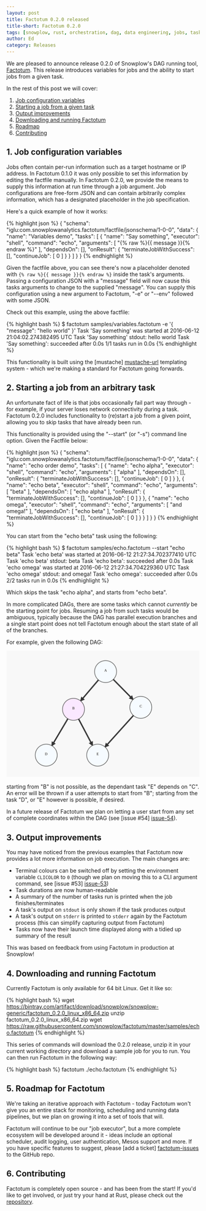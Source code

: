 ```yaml
---
layout: post
title: Factotum 0.2.0 released
title-short: Factotum 0.2.0
tags: [snowplow, rust, orchestration, dag, data engineering, jobs, tasks, factotum, pipeline]
author: Ed
category: Releases
---
```


We are pleased to announce release 0.2.0 of Snowplow's DAG running tool, [Factotum][factotum-repo]. This release introduces variables for jobs and the ability to start jobs from a given task.

In the rest of this post we will cover:

1. [Job configuration variables](/blog/2016/06/13/factotum-0.2.0-released#vars)
2. [Starting a job from a given task](/blog/2016/06/13/factotum-0.2.0-released#resumes)
3. [Output improvements](/blog/2016/06/13/factotum-0.2.0-released#output)
4. [Downloading and running Factotum](/blog/2016/06/13/factotum-0.2.0-released#install)
5. [Roadmap](/blog/2016/06/13/factotum-0.2.0-released#roadmap)
6. [Contributing](/blog/2016/06/13/factotum-0.2.0-released#contributing)

<!--more-->

<h2 id="vars">1. Job configuration variables</h2>

Jobs often contain per-run information such as a target hostname or IP address. In Factotum 0.1.0 it was only possible to set this information by editing the factfile manually. In Factotum 0.2.0, we provide the means to supply this information at run time through a job argument. Job configurations are free-form JSON and can contain arbitrarily complex information, which has a designated placeholder in the job specification.

Here's a quick example of how it works:

{% highlight json %}
{
  "schema": "iglu:com.snowplowanalytics.factotum/factfile/jsonschema/1-0-0",
  "data": {
    "name": "Variables demo",
    "tasks": [
      {
        "name": "Say something",
        "executor": "shell",
        "command": "echo",
        "arguments": [ "{% raw %}{{ message }}{% endraw %}" ],
        "dependsOn": [],
        "onResult": {
          "terminateJobWithSuccess": [],
          "continueJob": [ 0 ]
        }
      }
    ]
  }
}
{% endhighlight %}

Given the factfile above, you can see there's now a placeholder denoted with `{% raw %}{{ message }}{% endraw %}` inside the task's arguments. Passing a configuration JSON with a "message" field will now cause this tasks arguments to change to the supplied "message". You can supply this configuration using a new argument to Factotum, 
"-e" or "--env" followed with some JSON.

Check out this example, using the above factfile:

{% highlight bash %}
$ factotum samples/variables.factotum -e '{ "message": "hello world" }'
Task 'Say something' was started at 2016-06-12 21:04:02.274382495 UTC
Task 'Say something' stdout:
hello world
Task 'Say something': succeeded after 0.0s
1/1 tasks run in 0.0s
{% endhighlight %}

This functionality is built using the [mustache] [mustache-url] templating system - which we're making a standard for Factotum going forwards.

<h2 id="resumes">2. Starting a job from an arbitrary task</h2>

An unfortunate fact of life is that jobs occasionally fail part way through - for example, if your server loses network connectivity during a task. Factotum 0.2.0 includes functionality to (re)start a job from a given point, allowing you to
skip tasks that have already been run.

This functionality is provided using the "--start" (or "-s") command line option. Given the Factfile below:

{% highlight json %}
{
  "schema": "iglu:com.snowplowanalytics.factotum/factfile/jsonschema/1-0-0",
  "data": {
    "name": "echo order demo",
    "tasks": [
      {
        "name": "echo alpha",
        "executor": "shell",
        "command": "echo",
        "arguments": [ "alpha" ],
        "dependsOn": [],
        "onResult": {
          "terminateJobWithSuccess": [],
          "continueJob": [ 0 ]
        }
      },
      {
        "name": "echo beta",
        "executor": "shell",
        "command": "echo",
        "arguments": [ "beta" ],
        "dependsOn": [ "echo alpha" ],
        "onResult": {
          "terminateJobWithSuccess": [],
          "continueJob": [ 0 ]
        }
      },
      {
        "name": "echo omega",
        "executor": "shell",
        "command": "echo",
        "arguments": [ "and omega!" ],
        "dependsOn": [ "echo beta" ],
        "onResult": {
          "terminateJobWithSuccess": [],
          "continueJob": [ 0 ]
        }
      }
    ]
  }
}
{% endhighlight %}

You can start from the "echo beta" task using the following:

{% highlight bash %}
$ factotum samples/echo.factotum --start "echo beta"
Task 'echo beta' was started at 2016-06-12 21:27:34.702377410 UTC
Task 'echo beta' stdout:
beta
Task 'echo beta': succeeded after 0.0s
Task 'echo omega' was started at 2016-06-12 21:27:34.704229360 UTC
Task 'echo omega' stdout:
and omega!
Task 'echo omega': succeeded after 0.0s
2/2 tasks run in 0.0s
{% endhighlight %}

Which skips the task "echo alpha", and starts from "echo beta". 

In more complicated DAGs, there are some tasks which cannot *currently* be the starting point for jobs. Resuming a job from such tasks would be ambiguous, typically because the DAG has parallel execution branches and a single start point does not tell Factotum enough about the start state of all of the branches.

For example, given the following DAG:

![dag resume diagram](/assets/img/blog/2016/06/dag_resume_factotum.png)

starting from "B" is not possible, as the dependant task "E" depends on "C". An error will be thrown if a user attempts to start from "B"; starting from the task "D", or "E" however is possible, if desired.

In a future release of Factotum we plan on letting a user start from any set of complete coordinates within the DAG (see [issue #54] [issue-54]).

<h2 id="output">3. Output improvements</h2>

You may have noticed from the previous examples that Factotum now provides a lot more information on job execution. The main changes are:

* Terminal colours can be switched off by setting the environment variable `CLICOLOR` to `0` (though we plan on moving this to a CLI argument command, see [issue #53] [issue-53])
* Task durations are now human-readable
* A summary of the number of tasks run is printed when the job finishes/terminates
* A task's output on `stdout` is only shown if the task produces output
* A task's output on `stderr` is printed to `stderr` again by the Factotum process (this can simplify capturing output from Factotum)
* Tasks now have their launch time displayed along with a tidied up summary of the result

This was based on feedback from using Factotum in production at Snowplow!

<h2 id="install">4. Downloading and running Factotum</h2>

Currently Factotum is only available for 64 bit Linux. Get it like so:

{% highlight bash %}
wget https://bintray.com/artifact/download/snowplow/snowplow-generic/factotum_0.2.0_linux_x86_64.zip
unzip factotum_0.2.0_linux_x86_64.zip
wget https://raw.githubusercontent.com/snowplow/factotum/master/samples/echo.factotum
{% endhighlight %}

This series of commands will download the 0.2.0 release, unzip it in your current working directory and download a sample job for you to run. You can then run Factotum in the following way:

{% highlight bash %}
factotum ./echo.factotum
{% endhighlight %}
 
<h2 id="roadmap">5. Roadmap for Factotum</h2>

We're taking an iterative approach with Factotum - today Factotum won't give you an entire stack for monitoring, scheduling and running data pipelines, but we plan on growing it into a set of tools that will.

Factotum will continue to be our "job executor", but a more complete ecosystem will be developed around it - ideas include an optional scheduler, audit logging, user authentication, Mesos support and more. If you have specific features to suggest, please [add a ticket] [factotum-issues] to the GitHub repo.

<h2 id="contributing">6. Contributing</h2>

Factotum is completely open source - and has been from the start! If you'd like to get involved, or just try your hand at Rust, please check out the [repository][factotum-repo].

[factotum-discourse]: http://discourse.snowplowanalytics.com/
[job-samples]: https://github.com/snowplow/factotum/tree/master/samples
[factotum-wiki]: https://github.com/snowplow/factotum/wiki
[snowplow-job-make]: http://snowplowanalytics.com/blog/2015/10/13/orchestrating-batch-processing-pipelines-with-cron-and-make/

[issue-53]: https://github.com/snowplow/factotum/issues/53
[issue-54]: https://github.com/snowplow/factotum/issues/54

[factotum-repo]: https://github.com/snowplow/factotum
[rust-lang]: https://www.rust-lang.org/
[mustache-url]: https://mustache.github.io/
[factotum-issues]: https://github.com/snowplow/factotum/issues/new
[factfile-schema]: http://iglucentral.com/schemas/com.snowplowanalytics.factotum/factfile/jsonschema/1-0-0

